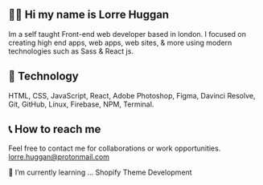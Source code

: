 ## 🧑🏾 Hi my name is Lorre Huggan

Im a self taught Front-end web developer based in london.
I focused on creating high end apps, web apps, web sites, & more using
modern technologies such as Sass & React js.

## 💾 Technology

HTML, CSS, JavaScript, React, Adobe Photoshop, Figma, Davinci Resolve,
Git, GitHub, Linux, Firebase, NPM, Terminal.

## 📞 How to reach me

Feel free to contact me for collaborations or work opportunities.
lorre.huggan@protonmail.com

🌱 I’m currently learning ... Shopify Theme Development

<!--
**lorre-huggan/lorre-huggan** is a ✨ _special_ ✨ repository because its `README.md` (this file) appears on your GitHub profile.

Here are some ideas to get you started:

- 🔭 I’m currently working on ...
- 🌱 I’m currently learning ...
- 👯 I’m looking to collaborate on ...
- 🤔 I’m looking for help with ...
- 💬 Ask me about ...
- 📫 How to reach me: ...
- 😄 Pronouns: ...
- ⚡ Fun fact: ...
-->
